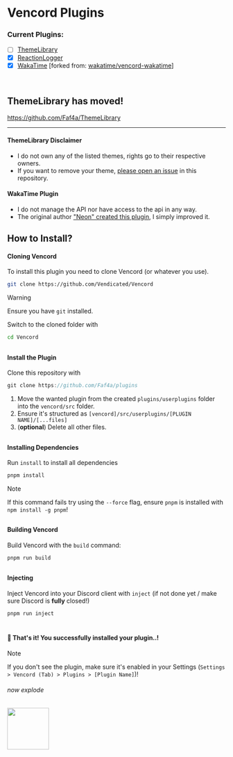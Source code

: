 # Vencord Plugins

### Current Plugins:
- [ ] [ThemeLibrary](https://github.com/Faf4a/ThemeLibrary)
- [x] [ReactionLogger](https://github.com/Faf4a/plugins/tree/main/userplugins/ReactionLogger)
- [x] [WakaTime](https://github.com/Faf4a/plugins/tree/main/userplugins/wakatime) [forked from: [wakatime/vencord-wakatime](https://github.com/wakatime/vencord-wakatime)]
<br/>

## ThemeLibrary has moved!

https://github.com/Faf4a/ThemeLibrary

---

#### ThemeLibrary Disclaimer

- I do not own any of the listed themes, rights go to their respective owners.
- If you want to remove your theme, [please open an issue](https://github.com/Faf4a/plugins/issues/new?assignees=&labels=removal&projects=&template=request_removal.yml&title=Theme+Removal) in this repository.

#### WakaTime Plugin

- I do not manage the API nor have access to the api in any way.
- The original author ["Neon" created this plugin](https://github.com/wakatime/vencord-wakatime), I simply improved it.

## How to Install?
#### Cloning Vencord
To install this plugin you need to clone Vencord (or whatever you use).

```bash
git clone https://github.com/Vendicated/Vencord
```
> [!WARNING]
> Ensure you have `git` installed.

Switch to the cloned folder with
```bash
cd Vencord
```

##
#### Install the Plugin

Clone this repository with 
```js
git clone https://github.com/Faf4a/plugins
```

1. Move the wanted plugin from the created `plugins/userplugins` folder into the `vencord/src` folder.
2. Ensure it's structured as `[vencord]/src/userplugins/[PLUGIN NAME]/[...files]`
3. (**optional**) Delete all other files.

##
#### Installing Dependencies
Run `install` to install all dependencies
```js
pnpm install
```
> [!NOTE]
> If this command fails try using the `--force` flag, ensure `pnpm` is installed with `npm install -g pnpm`!

##
#### Building Vencord
Build Vencord with the `build` command:
```bash
pnpm run build
```
##
#### Injecting
Inject Vencord into your Discord client with `inject` (if not done yet / make sure Discord is **fully** closed!)

```bash
pnpm run inject
```

#
#### 🎉 That's it! You successfully installed your plugin..!

> [!NOTE]
> If you don't see the plugin, make sure it's enabled in your Settings (`Settings > Vencord (Tab) > Plugins > [Plugin Name]`)!

<h6>now explode</h6> <img src="https://cdn.discordapp.com/emojis/1105406110724268075.webp" width="96" height="96" />
